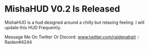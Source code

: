 # MishaHUD V0.2 Is Released
MishaHUD is a hud designed around a chilly but relaxing feeling. I will update this HUD Frequently.

Message Me On Twitter Or Discord: www.twitter.com/raidenabgit :: Raiden#4244
